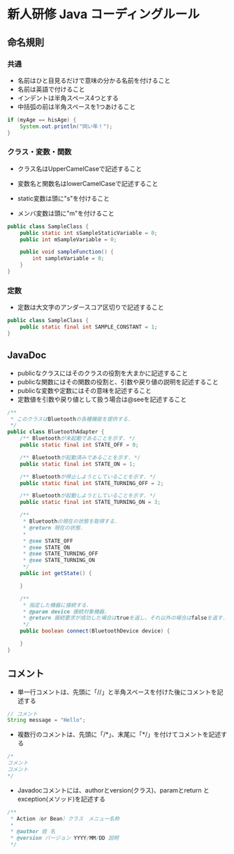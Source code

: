 # 新人研修 Java コーディングルール

## 命名規則

### 共通

* 名前はひと目見るだけで意味の分かる名前を付けること
* 名前は英語で付けること
* インデントは半角スペース4つとする
* 中括弧の前は半角スペースを1つあけること


```java
if (myAge == hisAge) {
    System.out.println("同い年！");
}
```




### クラス・変数・関数

* クラス名はUpperCamelCaseで記述すること


* 変数名と関数名はlowerCamelCaseで記述すること
* static変数は頭に"s"を付けること
* メンバ変数は頭に"m"を付けること

```java
public class SampleClass {
    public static int sSampleStaticVariable = 0;
    public int mSampleVariable = 0;

    public void sampleFunction() {
        int sampleVariable = 0;
    }
}
```



### 定数

- 定数は大文字のアンダースコア区切りで記述すること

```java
public class SampleClass {
    public static final int SAMPLE_CONSTANT = 1;
}
```



## JavaDoc

* publicなクラスにはそのクラスの役割を大まかに記述すること
* publicな関数にはその関数の役割と、引数や戻り値の説明を記述すること
* publicな変数や定数にはその意味を記述すること
* 定数値を引数や戻り値として扱う場合は@seeを記述すること

```java
/**
 * このクラスはBluetoothの各種機能を提供する.
 */
public class BluetoothAdapter {
    /** Bluetoothが未起動であることを示す. */
    public static final int STATE_OFF = 0;

    /** Bluetoothが起動済みであることを示す. */
    public static final int STATE_ON = 1;

    /** Bluetoothが停止しようとしていることを示す. */
    public static final int STATE_TURNING_OFF = 2;

    /** Bluetoothが起動しようとしていることを示す. */
    public static final int STATE_TURNING_ON = 3;

    /**
     * Bluetoothの現在の状態を取得する.
     * @return 現在の状態.
     *
     * @see STATE_OFF
     * @see STATE_ON
     * @see STATE_TURNING_OFF
     * @see STATE_TURNING_ON
     */
    public int getState() {

    }

    /**
     * 指定した機器に接続する.
     * @param device 接続対象機器.
     * @return 接続要求が成功した場合はtrueを返し、それ以外の場合はfalseを返す.
     */
    public boolean connect(BluetoothDevice device) {

    }
}
```

## コメント
* 単一行コメントは、先頭に「//」と半角スペースを付けた後にコメントを記述する

```java
// コメント
String message = "Hello";
```

* 複数行のコメントは、先頭に「/\*」、末尾に「\*/」を付けてコメントを記述する

```java
/*
コメント
コメント
*/
```

* Javadocコメントには、authorとversion(クラス)、paramとreturn とexception(メソッド)を記述する

```java
/**
 * Action（or Bean）クラス　メニュー名称
 *
 * @author 姓 名
 * @version バージョン YYYY/MM/DD 説明
 */
```
